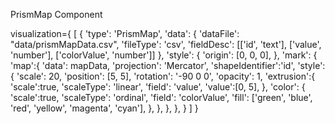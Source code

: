 PrismMap Component

<PrismMap 
  data = {d.data}
  style = {d.style}
  mark = {d.mark}
/>


visualization={
  [
    {
      'type': 'PrismMap',
      'data': {
        'dataFile': "data/prismMapData.csv",
        'fileType': 'csv',
        'fieldDesc': [['id', 'text'], ['value', 'number'], ['colorValue', 'number']]
      },
      'style': {
        'origin': [0, 0, 0],
      },
      'mark': {
        'map':{
          'data': mapData,
          'projection': 'Mercator',
          'shapeIdentifier':'id',
          'style': {
            'scale': 20,
            'position': [5, 5],
            'rotation': '-90 0 0',
            'opacity': 1,
            'extrusion':{
              'scale':true,
              'scaleType': 'linear',
              'field': 'value',
              'value':[0, 5],
            },
            'color': {
              'scale':true,
              'scaleType': 'ordinal',
              'field': 'colorValue',
              'fill': ['green', 'blue', 'red', 'yellow', 'magenta', 'cyan'],
            },
          },
        },
      },
    }
  ]
}